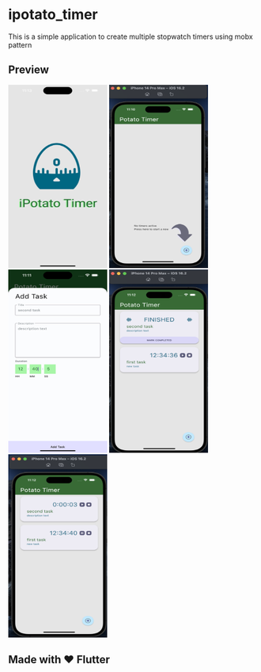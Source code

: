 # ipotato_timer

This is a simple application to create multiple stopwatch timers using mobx pattern

## Preview
<p float="left">
  <img src="https://github.com/sayan2107/ipotato/blob/main/screenshots/Simulator%20Screen%20Shot%20-%20iPhone%2014%20Pro%20Max%20-%202023-02-27%20at%2023.13.45.png" width="200" height="370" />
  <img src="https://github.com/sayan2107/ipotato/blob/main/screenshots/Screenshot%202023-02-27%20at%2011.10.52%20PM.png" width="200" height="370"  /> 
  <img src="https://github.com/sayan2107/ipotato/blob/main/screenshots/Simulator%20Screen%20Shot%20-%20iPhone%2014%20Pro%20Max%20-%202023-02-27%20at%2023.11.55.png" width="200" height="370"  />
 <img src="https://github.com/sayan2107/ipotato/blob/main/screenshots/Screenshot%202023-02-27%20at%2011.12.43%20PM.png" width="200" height="370"  />
 <img src="https://github.com/sayan2107/ipotato/blob/main/screenshots/Screenshot%202023-02-27%20at%2011.12.28%20PM.png" width="200" height="370"  />
</p>

## Made with ❤  Flutter
